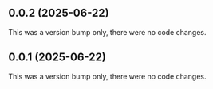 ## 0.0.2 (2025-06-22)

This was a version bump only, there were no code changes.

## 0.0.1 (2025-06-22)

This was a version bump only, there were no code changes.